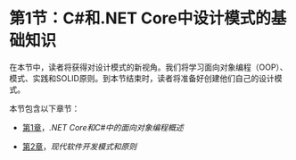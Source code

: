 # 第1节：C#和.NET Core中设计模式的基础知识

在本节中，读者将获得对设计模式的新视角。我们将学习面向对象编程（OOP）、模式、实践和SOLID原则。到本节结束时，读者将准备好创建他们自己的设计模式。

本节包含以下章节：

+   [第1章](cb56f22a-d0dd-4201-84fa-5add508de58c.xhtml)，*.NET Core和C#中的面向对象编程概述*

+   [第2章](e8666bee-88b0-4d5d-a62f-ee8aa27f3e29.xhtml)，*现代软件开发模式和原则*
